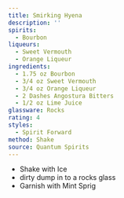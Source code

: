 ```yaml
---
title: Smirking Hyena
description: ''
spirits:
  - Bourbon
liqueurs:
  - Sweet Vermouth
  - Orange Liqueur
ingredients:
  - 1.75 oz Bourbon
  - 3/4 oz Sweet Vermouth
  - 3/4 oz Orange Liqueur
  - 2 Dashes Angostura Bitters
  - 1/2 oz Lime Juice
glassware: Rocks
rating: 4
styles:
  - Spirit Forward
method: Shake
source: Quantum Spirits
---
```


- Shake with Ice
- dirty dump in to a rocks glass
- Garnish with Mint Sprig